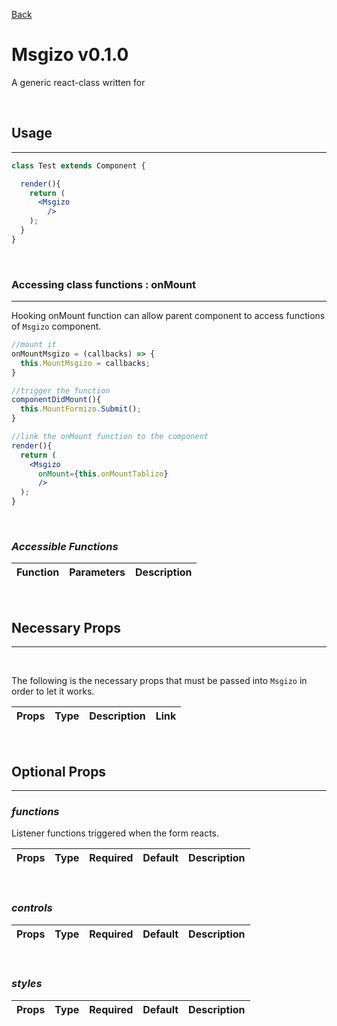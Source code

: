 [Back](../README.md)
# **Msgizo v0.1.0**
A generic react-class written for 

<br/>

## **Usage**
---

```jsx
class Test extends Component {

  render(){
    return (
      <Msgizo
        />
    );
  }
}
```
<br/>

### **Accessing class functions : onMount**
---
Hooking onMount function can allow parent component to access functions of `Msgizo` component.
``` jsx
//mount it
onMountMsgizo = (callbacks) => {
  this.MountMsgizo = callbacks;
}

//trigger the function
componentDidMount(){
  this.MountFormizo.Submit();
}

//link the onMount function to the component
render(){
  return (
    <Msgizo
      onMount={this.onMountTablizo}
      />
  );
}
```
<br/>

### *Accessible Functions*
| Function | Parameters | Description |
| :--- | :--- | :--- |
<br/>

## **Necessary Props**
---
<br/>

The following is the necessary props that must be passed into `Msgizo` in order to let it works. 

| Props  | Type   | Description | Link |
| :---   | :---- | :---       | :--- |
<br/>

## **Optional Props**
---

### ***functions***
Listener functions triggered when the form reacts.

| Props | Type | Required | Default | Description |
| :---|:---:|:---:|:---:|:---|
<br/>

### ***controls***

| Props | Type | Required | Default | Description |
| :---|:---:|:---:|:---:|:---|
<br/>

### ***styles***
| Props | Type | Required | Default | Description |
| :---|:---:|:---:|:---:|:---|
<br/>
